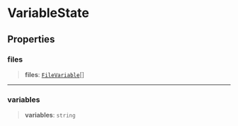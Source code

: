 # VariableState

## Properties

### files

> **files**: [`FileVariable`](FileVariable.md)[]

***

### variables

> **variables**: `string`
